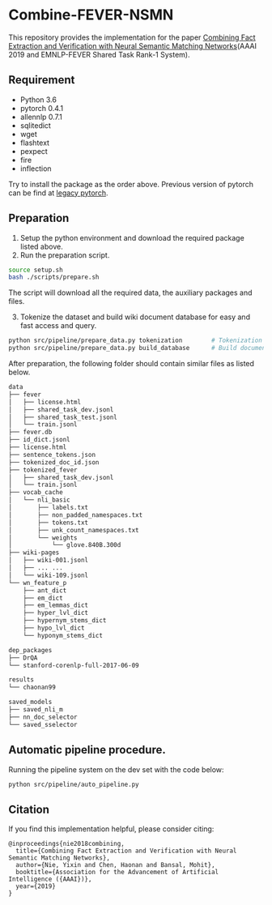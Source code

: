 # Combine-FEVER-NSMN
This repository provides the implementation for the paper [Combining Fact Extraction and Verification with Neural Semantic Matching Networks](https://arxiv.org/abs/1811.07039)(AAAI 2019 and EMNLP-FEVER Shared Task Rank-1 System).

## Requirement
* Python 3.6
* pytorch 0.4.1
* allennlp 0.7.1
* sqlitedict
* wget
* flashtext
* pexpect
* fire
* inflection

Try to install the package as the order above.
Previous version of pytorch can be find at [legacy pytorch](https://pytorch.org/get-started/previous-versions/).

## Preparation
1. Setup the python environment and download the required package listed above.
2. Run the preparation script.
```bash
source setup.sh
bash ./scripts/prepare.sh
```
The script will download all the required data, the auxiliary packages and files.

3. Tokenize the dataset and build wiki document database for easy and fast access and query.
```bash
python src/pipeline/prepare_data.py tokenization        # Tokenization
python src/pipeline/prepare_data.py build_database      # Build document database. (This might take a while)
```

After preparation, the following folder should contain similar files as listed below.
```bash
data
├── fever
│   ├── license.html
│   ├── shared_task_dev.jsonl
│   ├── shared_task_test.jsonl
│   └── train.jsonl
├── fever.db
├── id_dict.jsonl
├── license.html
├── sentence_tokens.json
├── tokenized_doc_id.json
├── tokenized_fever
│   ├── shared_task_dev.jsonl
│   └── train.jsonl
├── vocab_cache
│   └── nli_basic
│       ├── labels.txt
│       ├── non_padded_namespaces.txt
│       ├── tokens.txt
│       ├── unk_count_namespaces.txt
│       └── weights
│           └── glove.840B.300d
├── wiki-pages
│   ├── wiki-001.jsonl
│   ├── ... ...
│   └── wiki-109.jsonl
└── wn_feature_p
    ├── ant_dict
    ├── em_dict
    ├── em_lemmas_dict
    ├── hyper_lvl_dict
    ├── hypernym_stems_dict
    ├── hypo_lvl_dict
    └── hyponym_stems_dict
```
```bash
dep_packages
├── DrQA
└── stanford-corenlp-full-2017-06-09
```
```bash
results
└── chaonan99
```
```bash
saved_models
├── saved_nli_m
├── nn_doc_selector
└── saved_sselector
```

## Automatic pipeline procedure.
Running the pipeline system on the dev set with the code below:
```bash
python src/pipeline/auto_pipeline.py
```

## Citation
If you find this implementation helpful, please consider citing:
```
@inproceedings{nie2018combining,
  title={Combining Fact Extraction and Verification with Neural Semantic Matching Networks},
  author={Nie, Yixin and Chen, Haonan and Bansal, Mohit},
  booktitle={Association for the Advancement of Artificial Intelligence ({AAAI})},
  year={2019}
}
```